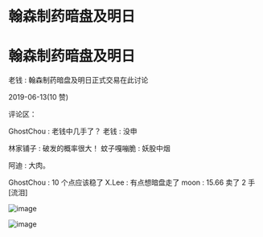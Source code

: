 # 翰森制药暗盘及明日

# 翰森制药暗盘及明日

老钱 : 翰森制药暗盘及明日正式交易在此讨论

2019-06-13(10 赞)

评论区：

GhostChou : 老钱中几手了？ 老钱 : 没申

林家铺子 : 破发的概率很大！ 蚊子嘎嘣脆 : 妖股中烟

阿迪 : 大肉。

GhostChou : 10 个点应该稳了 X.Lee : 有点想暗盘走了 moon : 15.66 卖了 2 手[流泪]

![image](img/Image_153.png)

![image](img/Image_154.png)